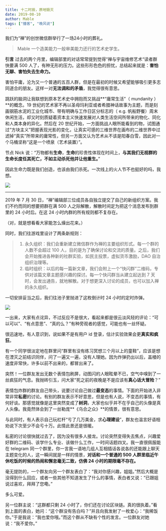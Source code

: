```yaml
---
title: 十二时辰，原地毁灭
date: 2019-08-10
author: Mable
tags: ["播客", "晚风说"]
---
```


我们为“禅”的创世微信群举行了一场24小时的葬礼。

<!--more-->

> Mable  一个造美能力一般审美能力还行的艺术史学生。

**引言**  过去的两个月里，编辑部里的对话常常提到觉得“禅与宇宙维修艺术“读者群快要满 500 人了，有种无形的压力。这些形形色色的担忧，总结起来就是：**害怕无聊、害怕失去生命力。**

害怕平庸，沦为又一个普通的五百人群，但是在最初的时候又希望能够吸引更多志同道合的朋友。这样一对**无法调和的矛盾**，我觉得很有意思。

跳跃的脑洞让我联想到原本艺术史中拥抱而又挑战**“庸常生活”（ mundanity ）**的概念。19 世纪的艺术家不再以圣母玛利亚或者希腊神话故事为主题，而是刻画钢筋水泥的工业化城市、带有明确与工作日区分标志的（ e.g. 帆船野餐）周末休闲生活，却又时刻质疑着资本主义快速发展对人类生活空间所带来的物化、同化和人类本身的异化。然后在 20 世纪开始，一方面挑战人眼所能看到的物，试图通过“方块主义”把握表现光影的变化，让真实可感的三维世界在画布的二维世界中过滤掉“真实”所带来的庸常性，但另一方面又认为艺术从不该是阳春白雪，因此对一个马桶坚称“这是一个喷泉（艺术装置）”。

节点 Nick 说：“万物都有**生命**，**生命**的珍贵性体现在时间上，**与其我们无视群的生命长度任其死亡，不如主动杀死他并让他重生。**”

因此生命力既是我们创造，也该由我们杀死。一次线上的火人节不也挺好的吗，我想。

![](http://ww1.sinaimg.cn/large/006tNc79ly1g60dnzap35j30u00u0wgr.jpg)

- - - - - 

2019 年 7 月 30 日，“禅”编辑部三位成员各自独立提交了自己的新组织方案。我们不约而同的想要把群在满 500 人之际解散，解散时间定为把这个消息发布到群里的 24 小时后。在这 24 小时内群的所有规则都不复存在。

（对，就是想看看大家能怎么燥出花来。）

同时，我们往游戏里设计了两条新规则：

>  1. 永久组织：我们会重新建立微信群作为禅的主要组织形式。每一个群的人数不会超过 100 人，目的是为了确保讨论和交流的质量。之后，我们会开始推进各种新的社群实验，如民主投票，虚拟货币激励，DAO 自治组织治理等。
> 2. 临时组织：以后的每一篇新文章，我们会附上一个“快闪群”二维码，专供对该篇文章主题感兴趣的探讨。每一个快闪群当从建立起达到 7 天时，会发出通告，就地解散。对于想更深入讨论的成员，也可以加入禅的永久组织。

一切安排妥当之后，我们往池子里抛进了这枚倒计时 24 小时的定时炸弹。

![](http://ww1.sinaimg.cn/large/006tNc79ly1g60dowrvf0j312m0muaf6.jpg)

一出来，大家有点诧异，不过反应不是很大，看起来都是很云淡风轻的评论：“可以可以”、“有点意思”、“真的么？”有种旁观者的感觉，可能也有一丝怀疑。

很迅速地，有人意识到，说如果不是有用户 id 登录，估计实验效果会更**真实和疯狂**。

有一个同学很淡定地在群里问“群里有没有练习冥想三个月以上的童鞋”，应该是想在湮灭之前结识同伴，问了一遍又一遍，没有人理她。因为炸弹扔出以后，盖楼的速度非常快，许多以前不出来的，都冒出来了。

突然！一位群友发出无数个表情包刷屏，动图闪的人眼眩晕不已，空气中嗅到了一丝疯狂的气息。我抛砖引玉，问大家“死之前的夜晚是不是应该有**真心话大冒险**？”

表情包炸群的群友自己带头，说要讨论自己做过**最变态**的事情。下面的开始进入非常非常**私密**的讨论。有别的群友表示不好意思，但是也有人说，不变态的事情，有何好谈。那感觉就像是这里突然变成了**树洞**，大家也似乎并不在乎自己的头像是真人头像。我竟然体会到了一丝勒庞**《乌合之众》**的情景，很有意思。

与此同时，有人表示自己玩杠杆“亏了几万美金，求**心理建设**”，群友也温言好语相劝说下次至少不会亏十万。此情此景还是很暖。

私密的讨论很快就过去了，因为没有很多人接龙。讨论突然变得失去焦点，兴趣爱好群的二维码、该学什么专业、该做什么工作，一时间话题四叉。我一直很佩服能在 telegram 同一个群里，你一言我一语地几组人互相插话各说各的还能跟上聊天主题变化的人，这一瞬间就是一样的情景，**对话和一个普通的 500 人群里临近午休吃饭的时候的热闹和懈怠毫无二致，仿佛 24 小时的期限毫不存在。**

毫无提防的，一个群友向另一个群友表白了：“我对你感兴趣，姐姐。”然后大概是没得到什么回应，或者一些其他不知道发生了什么的事情，表白者又说：“已跟姐说过喜欢，拜拜了您嘞。”

多么可爱。



另一位群主说：“这群都只剩 24 小时了，你们还在讨论区块链。真的很执着。”看到上面的表白，她问：“这个群没有告白吗？”并且向我发射了一枚爱心：“我稀饭你。”于是我说：“我也爱你哦。”而这个群从不缺有个性的发言。一位群友对她说：“我不爱你。”